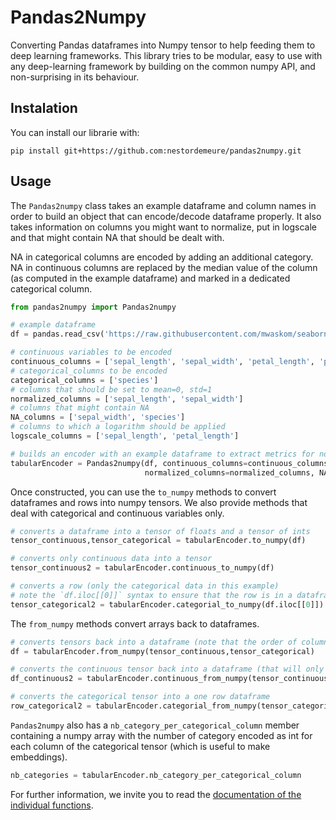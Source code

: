 # Pandas2Numpy

Converting Pandas dataframes into Numpy tensor to help feeding them to deep learning frameworks.
This library tries to be modular, easy to use with any deep-learning framework by building on the common numpy API, and non-surprising in its behaviour.

## Instalation

You can install our librarie with:

```
pip install git+https://github.com:nestordemeure/pandas2numpy.git
```

## Usage

The `Pandas2numpy` class takes an example dataframe and column names in order to build an object that can encode/decode dataframe properly.
It also takes information on columns you might want to normalize, put in logscale and that might contain NA that should be dealt with.

NA in categorical columns are encoded by adding an additional category.
NA in continuous columns are replaced by the median value of the column (as computed in the example dataframe) and marked in a dedicated categorical column.

```python
from pandas2numpy import Pandas2numpy

# example dataframe
df = pandas.read_csv('https://raw.githubusercontent.com/mwaskom/seaborn-data/master/iris.csv')

# continuous variables to be encoded
continuous_columns = ['sepal_length', 'sepal_width', 'petal_length', 'petal_width']
# categorical_columns to be encoded
categorical_columns = ['species']
# columns that should be set to mean=0, std=1
normalized_columns = ['sepal_length', 'sepal_width']
# columns that might contain NA
NA_columns = ['sepal_width', 'species']
# columns to which a logarithm should be applied
logscale_columns = ['sepal_length', 'petal_length']

# builds an encoder with an example dataframe to extract metrics for normalization and possible categories
tabularEncoder = Pandas2numpy(df, continuous_columns=continuous_columns, categorical_columns=categorical_columns,
                              normalized_columns=normalized_columns, NA_columns=NA_columns, logscale_columns=logscale_columns)
```

Once constructed, you can use the `to_numpy` methods to convert dataframes and rows into numpy tensors.
We also provide methods that deal with categorical and continuous variables only.

```python
# converts a dataframe into a tensor of floats and a tensor of ints
tensor_continuous,tensor_categorical = tabularEncoder.to_numpy(df)

# converts only continuous data into a tensor
tensor_continuous2 = tabularEncoder.continuous_to_numpy(df)

# converts a row (only the categorical data in this example)
# note the `df.iloc[[0]]` syntax to ensure that the row is in a dataframe and not a serie
tensor_categorical2 = tabularEncoder.categorial_to_numpy(df.iloc[[0]])
```

The `from_numpy` methods convert arrays back to dataframes.

```python
# converts tensors back into a dataframe (note that the order of columns might change)
df = tabularEncoder.from_numpy(tensor_continuous,tensor_categorical)

# converts the continuous tensor back into a dataframe (that will only include continuous columns)
df_continuous2 = tabularEncoder.continuous_from_numpy(tensor_continuous2)

# converts the categorical tensor into a one row dataframe
row_categorical2 = tabularEncoder.categorial_from_numpy(tensor_categorical2)
```

`Pandas2numpy` also has a `nb_category_per_categorical_column` member containing a numpy array with the number of category encoded as int for each column of the categorical tensor (which is useful to make embeddings).

```python
nb_categories = tabularEncoder.nb_category_per_categorical_column
```

For further information, we invite you to read the [documentation of the individual functions](https://github.com/nestordemeure/pandas2numpy/blob/main/pandas2numpy/pandas2numpy.py).
